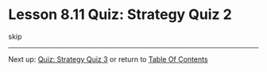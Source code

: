 # Lesson 8.11 Quiz: Strategy Quiz 2

skip

- - -
Next up: [Quiz: Strategy Quiz 3](ND024_Part2_Lesson08_12.md) or return to [Table Of Contents](./ND024_TableOfContents.md)
